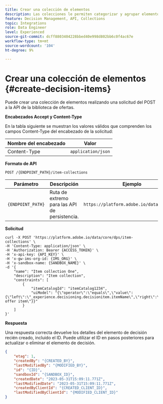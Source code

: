 ```yaml
---
title: Crear una colección de elementos
description: Las colecciones le permiten categorizar y agrupar elementos de decisión según sus preferencias.
feature: Decision Management, API, Collections
topic: Integrations
role: Data Engineer
level: Experienced
source-git-commit: dcff8803404228bbed40e998d802bb6c0f4ac67e
workflow-type: tm+mt
source-wordcount: '104'
ht-degree: 9%

---
```



# Crear una colección de elementos {#create-decision-items}

Puede crear una colección de elementos realizando una solicitud del POST a la API de la biblioteca de ofertas.

**Encabezados Accept y Content-Type**

En la tabla siguiente se muestran los valores válidos que comprenden los campos Content-Type del encabezado de la solicitud:

| Nombre del encabezado | Valor |
| ----------- | ----- |
| Content-Type | `application/json` |

**Formato de API**

```http
POST /{ENDPOINT_PATH}/item-collections
```

| Parámetro | Descripción | Ejemplo |
| --------- | ----------- | ------- |
| `{ENDPOINT_PATH}` | Ruta de extremo para las API de persistencia. | `https://platform.adobe.io/data/core/dps` |

**Solicitud**

```shell
curl -X POST 'https://platform.adobe.io/data/core/dps/item-collections' \
-H 'Content-Type: application/json' \
-H 'Authorization: Bearer {ACCESS_TOKEN}' \
-H 'x-api-key: {API_KEY}' \
-H 'x-gw-ims-org-id: {IMS_ORG}' \
-H 'x-sandbox-name: {SANDBOX_NAME}' \
-d '{     
    "name": "Item collection One",
    "description": "Item collection",
    "constraints": [
        {
            "itemCatalogId": "itemCatalog1234",
            "uiModel": "{\"operator\":\"equals\",\"value\":{\"left\":\"_experience.decisioning.decisionitem.itemName\",\"right\":\"Some offer item\"}}"
        }
    ]
}'
```

**Respuesta**

Una respuesta correcta devuelve los detalles del elemento de decisión recién creado, incluido el ID. Puede utilizar el ID en pasos posteriores para actualizar o eliminar el elemento de decisión.

```json
{
    "etag": 1,
    "createdBy": "{CREATED_BY}",
    "lastModifiedBy": "{MODIFIED_BY}",
    "id": "{ID}",
    "sandboxId": "{SANDBOX_ID}",
    "createdDate": "2023-05-31T15:09:11.771Z",
    "lastModifiedDate": "2023-05-31T15:09:11.771Z",
    "createdByClientId": "{CREATED_CLIENT_ID}",
    "lastModifiedByClientId": "{MODIFIED_CLIENT_ID}"
}
```
